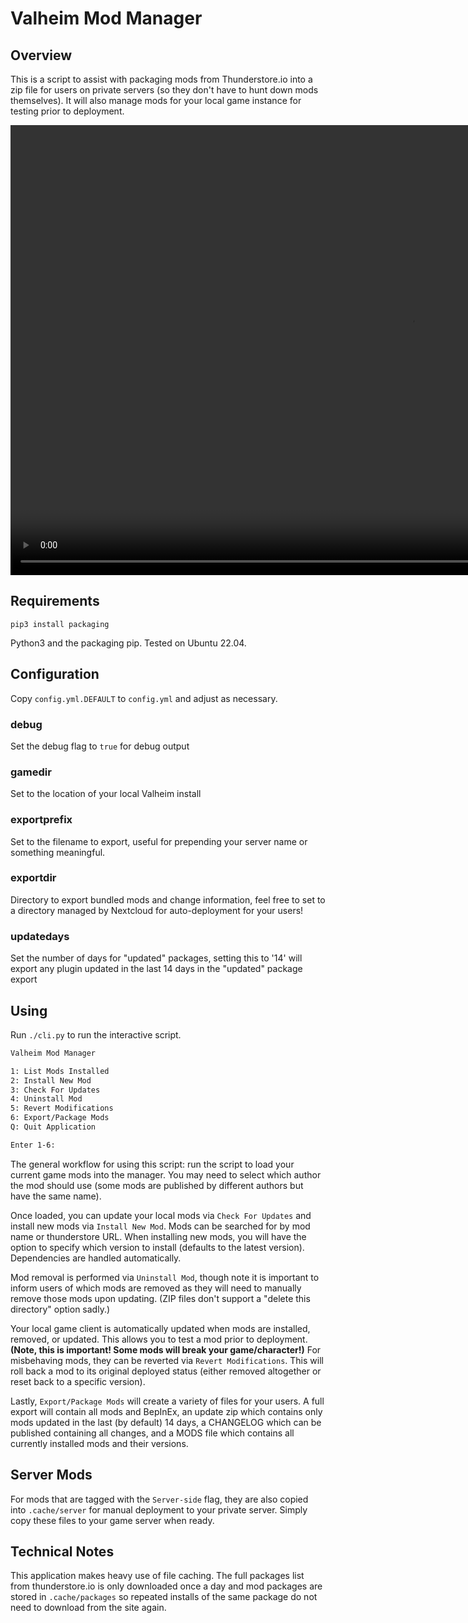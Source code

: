 # Valheim Mod Manager

## Overview

This is a script to assist with packaging mods from Thunderstore.io into a zip file for users on private servers (so they don't have to hunt down mods themselves).  It will also manage mods for your local game instance for testing prior to deployment.

 <video width="1280" height="720" controls=true autoplay=true muted=true>
  <source src="Valheim-mod-manager-demo.webm" type="video/webm">
  [Valheim mod manager demo video](Valheim-mod-manager-demo.webm)
</video> 

## Requirements

`pip3 install packaging`

Python3 and the packaging pip.  Tested on Ubuntu 22.04.

## Configuration

Copy `config.yml.DEFAULT` to `config.yml` and adjust as necessary.

### debug

Set the debug flag to `true` for debug output

### gamedir

Set to the location of your local Valheim install

### exportprefix

Set to the filename to export, useful for prepending your server name or something meaningful.

### exportdir

Directory to export bundled mods and change information, feel free to set to a directory managed by Nextcloud for auto-deployment for your users!

### updatedays

Set the number of days for "updated" packages, setting this to '14' will export any plugin updated in the last 14 days in the "updated" package export


## Using

Run `./cli.py` to run the interactive script.

```bash
Valheim Mod Manager

1: List Mods Installed
2: Install New Mod
3: Check For Updates
4: Uninstall Mod
5: Revert Modifications
6: Export/Package Mods
Q: Quit Application

Enter 1-6:
```

The general workflow for using this script: run the script to load your current game mods into the manager.  You may need to select which author the mod should use (some mods are published by different authors but have the same name).

Once loaded, you can update your local mods via `Check For Updates` and install new mods via `Install New Mod`.  Mods can be searched for by mod name or thunderstore URL.  When installing new mods, you will have the option to specify which version to install (defaults to the latest version).  Dependencies are handled automatically.

Mod removal is performed via `Uninstall Mod`, though note it is important to inform users of which mods are removed as they will need to manually remove those mods upon updating.  (ZIP files don't support a "delete this directory" option sadly.)

Your local game client is automatically updated when mods are installed, removed, or updated.  This allows you to test a mod prior to deployment.  **(Note, this is important!  Some mods will break your game/character!)**  For misbehaving mods, they can be reverted via `Revert Modifications`.  This will roll back a mod to its original deployed status (either removed altogether or reset back to a specific version).

Lastly, `Export/Package Mods` will create a variety of files for your users.  A full export will contain all mods and BepInEx, an update zip which contains only mods updated in the last (by default) 14 days, a CHANGELOG which can be published containing all changes, and a MODS file which contains all currently installed mods and their versions.


## Server Mods

For mods that are tagged with the `Server-side` flag, they are also copied into `.cache/server` for manual deployment to your private server.  Simply copy these files to your game server when ready.


## Technical Notes

This application makes heavy use of file caching.  The full packages list from thunderstore.io is only downloaded once a day and mod packages are stored in `.cache/packages` so repeated installs of the same package do not need to download from the site again.